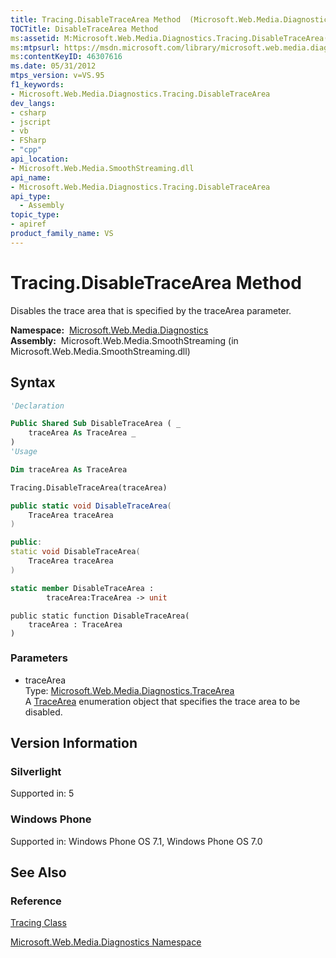 ```yaml
---
title: Tracing.DisableTraceArea Method  (Microsoft.Web.Media.Diagnostics)
TOCTitle: DisableTraceArea Method
ms:assetid: M:Microsoft.Web.Media.Diagnostics.Tracing.DisableTraceArea(Microsoft.Web.Media.Diagnostics.TraceArea)
ms:mtpsurl: https://msdn.microsoft.com/library/microsoft.web.media.diagnostics.tracing.disabletracearea(v=VS.95)
ms:contentKeyID: 46307616
ms.date: 05/31/2012
mtps_version: v=VS.95
f1_keywords:
- Microsoft.Web.Media.Diagnostics.Tracing.DisableTraceArea
dev_langs:
- csharp
- jscript
- vb
- FSharp
- "cpp"
api_location:
- Microsoft.Web.Media.SmoothStreaming.dll
api_name:
- Microsoft.Web.Media.Diagnostics.Tracing.DisableTraceArea
api_type:
  - Assembly
topic_type:
- apiref
product_family_name: VS
---
```


# Tracing.DisableTraceArea Method

Disables the trace area that is specified by the traceArea parameter.

**Namespace:**  [Microsoft.Web.Media.Diagnostics](microsoft-web-media-diagnostics-namespace_1.md)  
**Assembly:**  Microsoft.Web.Media.SmoothStreaming (in Microsoft.Web.Media.SmoothStreaming.dll)

## Syntax

```vb
'Declaration

Public Shared Sub DisableTraceArea ( _
    traceArea As TraceArea _
)
'Usage

Dim traceArea As TraceArea

Tracing.DisableTraceArea(traceArea)
```

```csharp
public static void DisableTraceArea(
    TraceArea traceArea
)
```

```cpp
public:
static void DisableTraceArea(
    TraceArea traceArea
)
```

``` fsharp
static member DisableTraceArea : 
        traceArea:TraceArea -> unit 
```

```jscript
public static function DisableTraceArea(
    traceArea : TraceArea
)
```

### Parameters

  - traceArea  
    Type: [Microsoft.Web.Media.Diagnostics.TraceArea](tracearea-enumeration-microsoft-web-media-diagnostics_1.md)  
    A [TraceArea](tracearea-enumeration-microsoft-web-media-diagnostics_1.md) enumeration object that specifies the trace area to be disabled.

## Version Information

### Silverlight

Supported in: 5  

### Windows Phone

Supported in: Windows Phone OS 7.1, Windows Phone OS 7.0  

## See Also

### Reference

[Tracing Class](tracing-class-microsoft-web-media-diagnostics_1.md)

[Microsoft.Web.Media.Diagnostics Namespace](microsoft-web-media-diagnostics-namespace_1.md)
